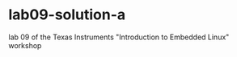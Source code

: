 lab09-solution-a
================

lab 09 of the Texas Instruments "Introduction to Embedded Linux" workshop
